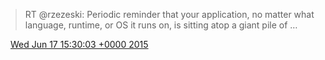 > RT @rzezeski: Periodic reminder that your application, no matter what language, runtime, or OS it runs on, is sitting atop a giant pile of …

<img src="../../media/tweet.ico" width="12" /> [Wed Jun 17 15:30:03 +0000 2015](https://twitter.com/DromerDenker/status/611194098335281152)
